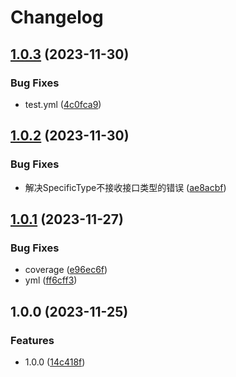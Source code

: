 # Changelog

## [1.0.3](https://github.com/missannil/annil/compare/v1.0.2...v1.0.3) (2023-11-30)


### Bug Fixes

* test.yml ([4c0fca9](https://github.com/missannil/annil/commit/4c0fca9d0ce1050f5197a3730edac02cf32aac42))

## [1.0.2](https://github.com/missannil/annil/compare/v1.0.1...v1.0.2) (2023-11-30)


### Bug Fixes

* 解决SpecificType不接收接口类型的错误 ([ae8acbf](https://github.com/missannil/annil/commit/ae8acbfc2e62f99db565c448ad9253aa549e78bb))

## [1.0.1](https://github.com/missannil/annil/compare/v1.0.0...v1.0.1) (2023-11-27)


### Bug Fixes

* coverage ([e96ec6f](https://github.com/missannil/annil/commit/e96ec6f759640516f0084350ea726c47a4268362))
* yml ([ff6cff3](https://github.com/missannil/annil/commit/ff6cff375db10c396ea8707c12aa94b571762ddd))

## 1.0.0 (2023-11-25)


### Features

* 1.0.0 ([14c418f](https://github.com/missannil/annil/commit/14c418fa0341869f398fe68007155926222cb858))

